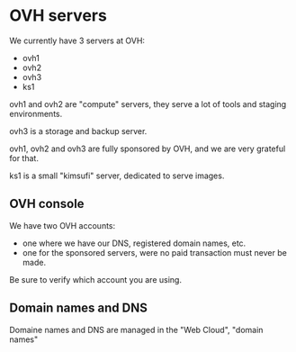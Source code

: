# OVH servers

We currently have 3 servers at OVH:

- ovh1
- ovh2
- ovh3
- ks1

ovh1 and ovh2 are "compute" servers,
they serve a lot of tools and staging environments.

ovh3 is a storage and backup server.

ovh1, ovh2 and ovh3 are fully sponsored by OVH, and we are very grateful for that.

ks1 is a small "kimsufi" server, dedicated to serve images.

## OVH console

We have two OVH accounts:
* one where we have our DNS, registered domain names, etc.
* one for the sponsored servers, were no paid transaction must never be made.

Be sure to verify which account you are using.

## Domain names and DNS

Domaine names and DNS are managed in the "Web Cloud", "domain names"
